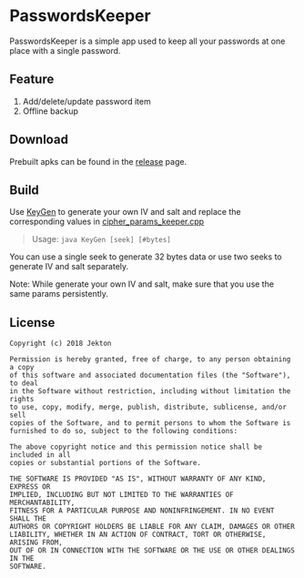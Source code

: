 
PasswordsKeeper
===============
PasswordsKeeper is a simple app used to keep all your passwords
at one place with a single password.


Feature
-------
1. Add/delete/update password item
2. Offline backup


Download
--------
Prebuilt apks can be found in the [release][1] page.


Build
-----
Use [KeyGen][2] to generate your own IV and salt and replace
the corresponding values in [cipher_params_keeper.cpp][3]

> Usage: `java KeyGen [seek] [#bytes]`

You can use a single seek to generate 32 bytes data or use two
seeks to generate IV and salt separately.

Note: While generate your own IV and salt, make sure that you
use the same params persistently.


License
-------
    Copyright (c) 2018 Jekton

    Permission is hereby granted, free of charge, to any person obtaining a copy
    of this software and associated documentation files (the "Software"), to deal
    in the Software without restriction, including without limitation the rights
    to use, copy, modify, merge, publish, distribute, sublicense, and/or sell
    copies of the Software, and to permit persons to whom the Software is
    furnished to do so, subject to the following conditions:

    The above copyright notice and this permission notice shall be included in all
    copies or substantial portions of the Software.

    THE SOFTWARE IS PROVIDED "AS IS", WITHOUT WARRANTY OF ANY KIND, EXPRESS OR
    IMPLIED, INCLUDING BUT NOT LIMITED TO THE WARRANTIES OF MERCHANTABILITY,
    FITNESS FOR A PARTICULAR PURPOSE AND NONINFRINGEMENT. IN NO EVENT SHALL THE
    AUTHORS OR COPYRIGHT HOLDERS BE LIABLE FOR ANY CLAIM, DAMAGES OR OTHER
    LIABILITY, WHETHER IN AN ACTION OF CONTRACT, TORT OR OTHERWISE, ARISING FROM,
    OUT OF OR IN CONNECTION WITH THE SOFTWARE OR THE USE OR OTHER DEALINGS IN THE
    SOFTWARE.




[1]: https://github.com/Jekton/PasswordsKeeper/releases
[2]: https://github.com/Jekton/PasswordsKeeper/blob/master/app/KeyGen.java
[3]: https://github.com/Jekton/PasswordsKeeper/blob/master/app/src/main/cpp/cipher_params_keeper.cpp